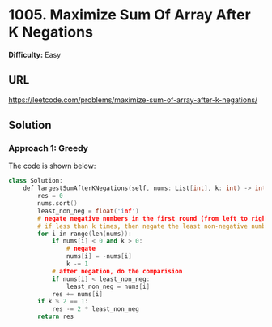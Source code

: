 # 1005. Maximize Sum Of Array After K Negations
**Difficulty:** Easy

## URL

https://leetcode.com/problems/maximize-sum-of-array-after-k-negations/

## Solution

### Approach 1: Greedy

The code is shown below:

```c++
class Solution:
    def largestSumAfterKNegations(self, nums: List[int], k: int) -> int:
        res = 0
        nums.sort()
        least_non_neg = float('inf')
        # negate negative numbers in the first round (from left to right)
        # if less than k times, then negate the least non-negative number in the second round
        for i in range(len(nums)):
            if nums[i] < 0 and k > 0:
                # negate
                nums[i] = -nums[i]
                k -= 1
            # after negation, do the comparision
            if nums[i] < least_non_neg:
                least_non_neg = nums[i]
            res += nums[i]
        if k % 2 == 1:
            res -= 2 * least_non_neg
        return res
```

